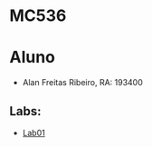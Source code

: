 # MC536
# Aluno
- Alan Freitas Ribeiro, RA: 193400

## Labs:
- [Lab01](https://github.com/Necctares/MC536/tree/main/lab01)
